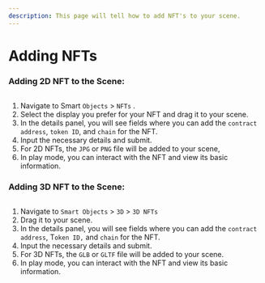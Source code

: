 ```yaml
---
description: This page will tell how to add NFT's to your scene.
---
```


# Adding NFTs

### Adding 2D NFT to the Scene:

<figure><img src="../../../../.gitbook/assets/nft.png" alt=""><figcaption></figcaption></figure>

1. Navigate to Smart `Objects` > `NFTs` .
2. Select the display you prefer for your NFT and drag it to your scene.
3. In the details panel, you will see fields where you can add the `contract address`, `token ID`, and `chain` for the NFT.
4. Input the necessary details and submit.
5. For 2D NFTs, the `JPG` or `PNG` file will be added to your scene,&#x20;
6. In play mode, you can interact with the NFT and view its basic information.

### Adding 3D NFT to the Scene:

<figure><img src="../../../../.gitbook/assets/3d nft.png" alt=""><figcaption></figcaption></figure>

1. Navigate to `Smart Objects` > `3D` > `3D NFTs`
2. Drag it to your scene.
3. In the details panel, you will see fields where you can add the `contract address`, T`oken ID,` and `chain` for the NFT.
4. Input the necessary details and submit.
5. For 3D NFTs, the `GLB` or `GLTF` file will be added to your scene.
6. In play mode, you can interact with the NFT and view its basic information.
